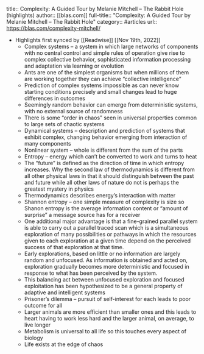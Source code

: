 title:: Complexity: A Guided Tour by Melanie Mitchell – The Rabbit Hole (highlights)
author:: [[blas.com]]
full-title:: "Complexity: A Guided Tour by Melanie Mitchell – The Rabbit Hole"
category:: #articles
url:: https://blas.com/complexity-mitchell/

- Highlights first synced by [[Readwise]] [[Nov 19th, 2022]]
	- Complex systems – a system in which large networks of components with no central control and simple rules of operation give rise to complex collective behavior, sophisticated information processing and adaptation via learning or evolution
	- Ants are one of the simplest organisms but when millions of them are working together they can achieve “collective intelligence”
	- Prediction of complex systems impossible as can never know starting conditions precisely and small changes lead to huge differences in outcomes
	- Seemingly random behavior can emerge from deterministic systems, with no external source of randomness
	- There is some “order in chaos” seen in universal properties common to large sets of chaotic systems
	- Dynamical systems – description and prediction of systems that exhibit complex, changing behavior emerging from interaction of many components
	- Nonlinear system – whole is different from the sum of the parts
	- Entropy – energy which can’t be converted to work and turns to heat
	- The “future” is defined as the direction of time in which entropy increases. Why the second law of thermodynamics is different from all other physical laws in that it should distinguish between the past and future while all other laws of nature do not is perhaps the greatest mystery in physics
	- Thermodynamics describes energy’s interaction with matter
	- Shannon entropy – one simple measure of complexity is size so Shanon entropy is the average information content or “amount of surprise” a message source has for a receiver
	- One additional major advantage is that a fine-grained parallel system is able to carry out a parallel traced scan which is a simultaneous exploration of many possibilities or pathways in which the resources given to each exploration at a given time depend on the perceived success of that exploration at that time.
	- Early explorations, based on little or no information are largely random and unfocused. As information is obtained and acted on, exploration gradually becomes more deterministic and focused in response to what has been perceived by the system.
	- This balancing act between unfocused exploration and focused exploitation has been hypothesized to be a general property of adaptive and intelligent systems
	- Prisoner’s dilemma – pursuit of self-interest for each leads to poor outcome for all
	- Larger animals are more efficient than smaller ones and this leads to heart having to work less hard and the larger animal, on average, to live longer
	- Metabolism is universal to all life so this touches every aspect of biology
	- Life exists at the edge of chaos